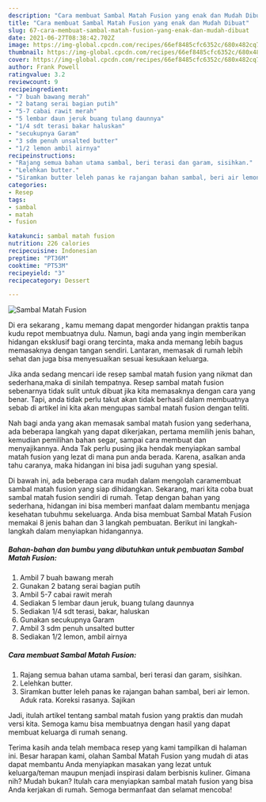 ```yaml
---
description: "Cara membuat Sambal Matah Fusion yang enak dan Mudah Dibuat"
title: "Cara membuat Sambal Matah Fusion yang enak dan Mudah Dibuat"
slug: 67-cara-membuat-sambal-matah-fusion-yang-enak-dan-mudah-dibuat
date: 2021-06-27T08:38:42.702Z
image: https://img-global.cpcdn.com/recipes/66ef8485cfc6352c/680x482cq70/sambal-matah-fusion-foto-resep-utama.jpg
thumbnail: https://img-global.cpcdn.com/recipes/66ef8485cfc6352c/680x482cq70/sambal-matah-fusion-foto-resep-utama.jpg
cover: https://img-global.cpcdn.com/recipes/66ef8485cfc6352c/680x482cq70/sambal-matah-fusion-foto-resep-utama.jpg
author: Frank Powell
ratingvalue: 3.2
reviewcount: 9
recipeingredient:
- "7 buah bawang merah"
- "2 batang serai bagian putih"
- "5-7 cabai rawit merah"
- "5 lembar daun jeruk buang tulang daunnya"
- "1/4 sdt terasi bakar haluskan"
- "secukupnya Garam"
- "3 sdm penuh unsalted butter"
- "1/2 lemon ambil airnya"
recipeinstructions:
- "Rajang semua bahan utama sambal, beri terasi dan garam, sisihkan."
- "Lelehkan butter."
- "Siramkan butter leleh panas ke rajangan bahan sambal, beri air lemon. Aduk rata. Koreksi rasanya. Sajikan"
categories:
- Resep
tags:
- sambal
- matah
- fusion

katakunci: sambal matah fusion 
nutrition: 226 calories
recipecuisine: Indonesian
preptime: "PT36M"
cooktime: "PT53M"
recipeyield: "3"
recipecategory: Dessert

---
```



![Sambal Matah Fusion](https://img-global.cpcdn.com/recipes/66ef8485cfc6352c/680x482cq70/sambal-matah-fusion-foto-resep-utama.jpg)

Di era  sekarang , kamu memang dapat mengorder hidangan praktis tanpa kudu repot membuatnya dulu. Namun, bagi anda yang ingin memberikan hidangan eksklusif bagi orang tercinta, maka anda memang lebih bagus memasaknya dengan tangan sendiri. Lantaran, memasak di rumah lebih sehat dan juga bisa menyesuaikan sesuai kesukaan keluarga.

Jika anda sedang mencari ide resep sambal matah fusion yang nikmat dan sederhana,maka di sinilah tempatnya. Resep sambal matah fusion  sebenarnya tidak sulit untuk dibuat jika kita memasaknya dengan cara yang benar. Tapi, anda tidak perlu takut akan tidak berhasil dalam membuatnya 
sebab di artikel ini kita akan mengupas sambal matah fusion dengan teliti.  



Nah bagi anda yang akan memasak sambal matah fusion yang sederhana, ada beberapa langkah yang dapat dikerjakan, pertama memilih jenis bahan, kemudian pemilihan bahan segar, sampai cara membuat dan menyajikannya. Anda Tak perlu pusing jika hendak menyiapkan sambal matah fusion yang lezat di mana pun anda berada. Karena, asalkan anda  tahu caranya, maka hidangan ini bisa jadi suguhan yang spesial.

Di bawah ini, ada beberapa cara mudah dalam mengolah caramembuat sambal matah fusion yang siap dihidangkan. Sekarang, mari kita coba buat sambal matah fusion sendiri di rumah. Tetap dengan bahan yang sederhana, hidangan ini bisa memberi manfaat dalam membantu menjaga kesehatan tubuhmu sekeluarga. Anda bisa membuat Sambal Matah Fusion memakai 8 jenis bahan dan 3 langkah pembuatan. Berikut ini langkah-langkah dalam menyiapkan hidangannya.

<!--inarticleads1-->

##### Bahan-bahan dan bumbu yang dibutuhkan untuk pembuatan Sambal Matah Fusion:

1. Ambil 7 buah bawang merah
1. Gunakan 2 batang serai bagian putih
1. Ambil 5-7 cabai rawit merah
1. Sediakan 5 lembar daun jeruk, buang tulang daunnya
1. Sediakan 1/4 sdt terasi, bakar, haluskan
1. Gunakan secukupnya Garam
1. Ambil 3 sdm penuh unsalted butter
1. Sediakan 1/2 lemon, ambil airnya




<!--inarticleads2-->

##### Cara membuat Sambal Matah Fusion:

1. Rajang semua bahan utama sambal, beri terasi dan garam, sisihkan.
1. Lelehkan butter.
1. Siramkan butter leleh panas ke rajangan bahan sambal, beri air lemon. Aduk rata. Koreksi rasanya. Sajikan




Jadi, itulah artikel tentang  sambal matah fusion  yang praktis dan mudah versi kita. Semoga kamu bisa membuatnya dengan hasil yang dapat membuat keluarga di rumah senang. 

Terima kasih anda telah membaca resep yang kami tampilkan di halaman ini. Besar harapan kami, olahan  Sambal Matah Fusion yang mudah di atas dapat membantu Anda menyiapkan masakan yang lezat untuk keluarga/teman maupun menjadi inspirasi dalam berbisnis kuliner. Gimana nih? Mudah bukan? Itulah cara menyiapkan sambal matah fusion yang bisa Anda kerjakan di rumah. Semoga bermanfaat dan selamat mencoba!

